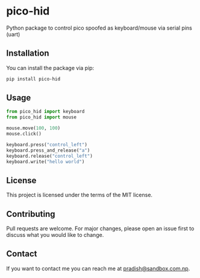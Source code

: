 # pico-hid

Python package to control pico spoofed as keyboard/mouse via serial pins (uart)

## Installation

You can install the package via pip:

```bash
pip install pico-hid
```

## Usage

```python
from pico_hid import keyboard
from pico_hid import mouse

mouse.move(100, 100)
mouse.click()

keyboard.press("control_left")
keyboard.press_and_release("a")
keyboard.release("control_left")
keyboard.write("hello world")
```

## License

This project is licensed under the terms of the MIT license.

## Contributing

Pull requests are welcome. For major changes, please open an issue first to discuss what you would like to change.

## Contact

If you want to contact me you can reach me at pradish@sandbox.com.np.
